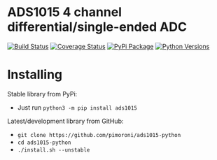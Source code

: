 # ADS1015 4 channel differential/single-ended ADC

[![Build Status](https://img.shields.io/github/actions/workflow/status/pimoroni/ads1015-python/test.yml?branch=master)](https://github.com/pimoroni/ads1015-python/actions/workflows/test.yml)
[![Coverage Status](https://coveralls.io/repos/github/pimoroni/ads1015-python/badge.svg?branch=master)](https://coveralls.io/github/pimoroni/ads1015-python?branch=master)
[![PyPi Package](https://img.shields.io/pypi/v/ads1015.svg)](https://pypi.python.org/pypi/ads1015)
[![Python Versions](https://img.shields.io/pypi/pyversions/ads1015.svg)](https://pypi.python.org/pypi/ads1015)

# Installing

Stable library from PyPi:

* Just run `python3 -m pip install ads1015`

Latest/development library from GitHub:

* `git clone https://github.com/pimoroni/ads1015-python`
* `cd ads1015-python`
* `./install.sh --unstable`

